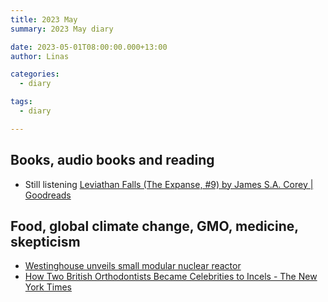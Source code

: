 ```yaml
---
title: 2023 May
summary: 2023 May diary

date: 2023-05-01T08:00:00.000+13:00
author: Linas

categories:
  - diary

tags:
  - diary

---
```


## Books, audio books and reading

* Still listening [Leviathan Falls (The Expanse, #9) by James S.A. Corey | Goodreads](https://www.goodreads.com/book/show/28335699-leviathan-falls)


## Food, global climate change, GMO, medicine, skepticism

* [Westinghouse unveils small modular nuclear reactor](https://news.yahoo.com/westinghouse-unveils-small-modular-nuclear-131630405.html)
* [How Two British Orthodontists Became Celebrities to Incels - The New York Times](http://web.archive.org/web/20230418162817/https://www.nytimes.com/2020/08/20/magazine/teeth-mewing-incels.html)